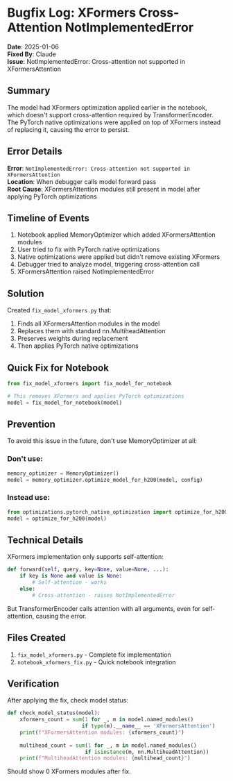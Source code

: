 # Bugfix Log: XFormers Cross-Attention NotImplementedError
**Date**: 2025-01-06  
**Fixed By**: Claude  
**Issue**: NotImplementedError: Cross-attention not supported in XFormersAttention

## Summary
The model had XFormers optimization applied earlier in the notebook, which doesn't support cross-attention required by TransformerEncoder. The PyTorch native optimizations were applied on top of XFormers instead of replacing it, causing the error to persist.

## Error Details
**Error**: `NotImplementedError: Cross-attention not supported in XFormersAttention`  
**Location**: When debugger calls model forward pass  
**Root Cause**: XFormersAttention modules still present in model after applying PyTorch optimizations

## Timeline of Events
1. Notebook applied MemoryOptimizer which added XFormersAttention modules
2. User tried to fix with PyTorch native optimizations
3. Native optimizations were applied but didn't remove existing XFormers
4. Debugger tried to analyze model, triggering cross-attention call
5. XFormersAttention raised NotImplementedError

## Solution
Created `fix_model_xformers.py` that:
1. Finds all XFormersAttention modules in the model
2. Replaces them with standard nn.MultiheadAttention
3. Preserves weights during replacement
4. Then applies PyTorch native optimizations

## Quick Fix for Notebook
```python
from fix_model_xformers import fix_model_for_notebook

# This removes XFormers and applies PyTorch optimizations
model = fix_model_for_notebook(model)
```

## Prevention
To avoid this issue in the future, don't use MemoryOptimizer at all:

### Don't use:
```python
memory_optimizer = MemoryOptimizer()
model = memory_optimizer.optimize_model_for_h200(model, config)
```

### Instead use:
```python
from optimizations.pytorch_native_optimization import optimize_for_h200
model = optimize_for_h200(model)
```

## Technical Details
XFormers implementation only supports self-attention:
```python
def forward(self, query, key=None, value=None, ...):
    if key is None and value is None:
        # Self-attention - works
    else:
        # Cross-attention - raises NotImplementedError
```

But TransformerEncoder calls attention with all arguments, even for self-attention, causing the error.

## Files Created
1. `fix_model_xformers.py` - Complete fix implementation
2. `notebook_xformers_fix.py` - Quick notebook integration

## Verification
After applying the fix, check model status:
```python
def check_model_status(model):
    xformers_count = sum(1 for _, m in model.named_modules() 
                        if type(m).__name__ == 'XFormersAttention')
    print(f"XFormersAttention modules: {xformers_count}")
    
    multihead_count = sum(1 for _, m in model.named_modules() 
                         if isinstance(m, nn.MultiheadAttention))
    print(f"MultiheadAttention modules: {multihead_count}")
```

Should show 0 XFormers modules after fix.